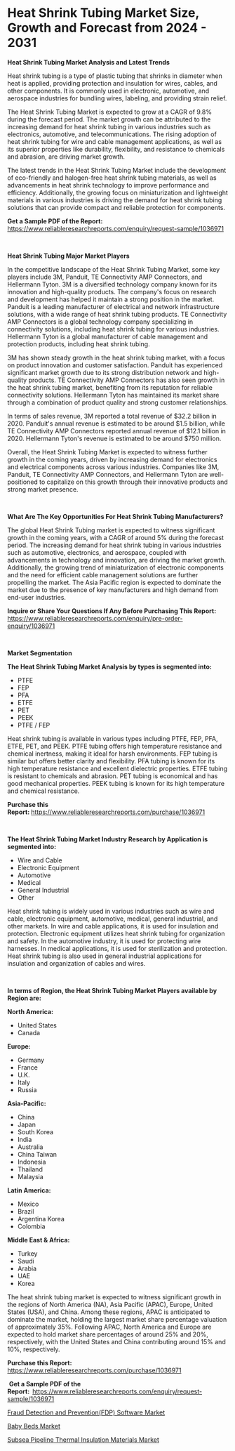 <p><h1>Heat Shrink Tubing Market Size, Growth and Forecast from 2024 - 2031</h1></p><p><strong>Heat Shrink Tubing Market Analysis and Latest Trends</strong></p>
<p><p>Heat shrink tubing is a type of plastic tubing that shrinks in diameter when heat is applied, providing protection and insulation for wires, cables, and other components. It is commonly used in electronic, automotive, and aerospace industries for bundling wires, labeling, and providing strain relief.</p><p>The Heat Shrink Tubing Market is expected to grow at a CAGR of 9.8% during the forecast period. The market growth can be attributed to the increasing demand for heat shrink tubing in various industries such as electronics, automotive, and telecommunications. The rising adoption of heat shrink tubing for wire and cable management applications, as well as its superior properties like durability, flexibility, and resistance to chemicals and abrasion, are driving market growth.</p><p>The latest trends in the Heat Shrink Tubing Market include the development of eco-friendly and halogen-free heat shrink tubing materials, as well as advancements in heat shrink technology to improve performance and efficiency. Additionally, the growing focus on miniaturization and lightweight materials in various industries is driving the demand for heat shrink tubing solutions that can provide compact and reliable protection for components.</p></p>
<p><strong>Get a Sample PDF of the Report:&nbsp;</strong> <a href="https://www.reliableresearchreports.com/enquiry/request-sample/1036971">https://www.reliableresearchreports.com/enquiry/request-sample/1036971</a></p>
<p>&nbsp;</p>
<p><strong>Heat Shrink Tubing Major Market Players</strong></p>
<p><p>In the competitive landscape of the Heat Shrink Tubing Market, some key players include 3M, Panduit, TE Connectivity AMP Connectors, and Hellermann Tyton. 3M is a diversified technology company known for its innovation and high-quality products. The company's focus on research and development has helped it maintain a strong position in the market. Panduit is a leading manufacturer of electrical and network infrastructure solutions, with a wide range of heat shrink tubing products. TE Connectivity AMP Connectors is a global technology company specializing in connectivity solutions, including heat shrink tubing for various industries. Hellermann Tyton is a global manufacturer of cable management and protection products, including heat shrink tubing.</p><p>3M has shown steady growth in the heat shrink tubing market, with a focus on product innovation and customer satisfaction. Panduit has experienced significant market growth due to its strong distribution network and high-quality products. TE Connectivity AMP Connectors has also seen growth in the heat shrink tubing market, benefiting from its reputation for reliable connectivity solutions. Hellermann Tyton has maintained its market share through a combination of product quality and strong customer relationships.</p><p>In terms of sales revenue, 3M reported a total revenue of $32.2 billion in 2020. Panduit's annual revenue is estimated to be around $1.5 billion, while TE Connectivity AMP Connectors reported annual revenue of $12.1 billion in 2020. Hellermann Tyton's revenue is estimated to be around $750 million.</p><p>Overall, the Heat Shrink Tubing Market is expected to witness further growth in the coming years, driven by increasing demand for electronics and electrical components across various industries. Companies like 3M, Panduit, TE Connectivity AMP Connectors, and Hellermann Tyton are well-positioned to capitalize on this growth through their innovative products and strong market presence.</p></p>
<p>&nbsp;</p>
<p><strong>What Are The Key Opportunities For Heat Shrink Tubing Manufacturers?</strong></p>
<p><p>The global Heat Shrink Tubing market is expected to witness significant growth in the coming years, with a CAGR of around 5% during the forecast period. The increasing demand for heat shrink tubing in various industries such as automotive, electronics, and aerospace, coupled with advancements in technology and innovation, are driving the market growth. Additionally, the growing trend of miniaturization of electronic components and the need for efficient cable management solutions are further propelling the market. The Asia Pacific region is expected to dominate the market due to the presence of key manufacturers and high demand from end-user industries.</p></p>
<p><strong>Inquire or Share Your Questions If Any Before Purchasing This Report:</strong> <a href="https://www.reliableresearchreports.com/enquiry/pre-order-enquiry/1036971">https://www.reliableresearchreports.com/enquiry/pre-order-enquiry/1036971</a></p>
<p>&nbsp;</p>
<p><strong>Market Segmentation</strong></p>
<p><strong>The Heat Shrink Tubing Market Analysis by types is segmented into:</strong></p>
<p><ul><li>PTFE</li><li>FEP</li><li>PFA</li><li>ETFE</li><li>PET</li><li>PEEK</li><li>PTFE / FEP</li></ul></p>
<p><p>Heat shrink tubing is available in various types including PTFE, FEP, PFA, ETFE, PET, and PEEK. PTFE tubing offers high temperature resistance and chemical inertness, making it ideal for harsh environments. FEP tubing is similar but offers better clarity and flexibility. PFA tubing is known for its high temperature resistance and excellent dielectric properties. ETFE tubing is resistant to chemicals and abrasion. PET tubing is economical and has good mechanical properties. PEEK tubing is known for its high temperature and chemical resistance.</p></p>
<p><strong>Purchase this Report:&nbsp;</strong><a href="https://www.reliableresearchreports.com/purchase/1036971">https://www.reliableresearchreports.com/purchase/1036971</a></p>
<p>&nbsp;</p>
<p><strong>The Heat Shrink Tubing Market Industry Research by Application is segmented into:</strong></p>
<p><ul><li>Wire and Cable</li><li>Electronic Equipment</li><li>Automotive</li><li>Medical</li><li>General Industrial</li><li>Other</li></ul></p>
<p><p>Heat shrink tubing is widely used in various industries such as wire and cable, electronic equipment, automotive, medical, general industrial, and other markets. In wire and cable applications, it is used for insulation and protection. Electronic equipment utilizes heat shrink tubing for organization and safety. In the automotive industry, it is used for protecting wire harnesses. In medical applications, it is used for sterilization and protection. Heat shrink tubing is also used in general industrial applications for insulation and organization of cables and wires.</p></p>
<p>&nbsp;</p>
<p><strong>In terms of Region, the Heat Shrink Tubing Market Players available by Region are:</strong></p>
<p>
    <p> <strong> North America: </strong>
        <ul>
            <li>United States</li>
            <li>Canada</li>
        </ul>
        </p> 
    <p> <strong> Europe: </strong>
        <ul>
            <li>Germany</li>
            <li>France</li>
            <li>U.K.</li>
            <li>Italy</li>
            <li>Russia</li>
        </ul>
        </p> 
    <p> <strong> Asia-Pacific: </strong>
        <ul>
            <li>China</li>
            <li>Japan</li>
            <li>South Korea</li>
            <li>India</li>
            <li>Australia</li>
            <li>China Taiwan</li>
            <li>Indonesia</li>
            <li>Thailand</li>
            <li>Malaysia</li>
        </ul>
        </p> 
    <p> <strong> Latin America: </strong>
        <ul>
            <li>Mexico</li>
            <li>Brazil</li>
            <li>Argentina Korea</li>
            <li>Colombia</li>
        </ul>
        </p> 
    <p> <strong> Middle East & Africa: </strong>
        <ul>
            <li>Turkey</li>
            <li>Saudi</li>
            <li>Arabia</li>
            <li>UAE</li>
            <li>Korea</li>
        </ul>
    </p>
    </p>
<p><p>The heat shrink tubing market is expected to witness significant growth in the regions of North America (NA), Asia Pacific (APAC), Europe, United States (USA), and China. Among these regions, APAC is anticipated to dominate the market, holding the largest market share percentage valuation of approximately 35%. Following APAC, North America and Europe are expected to hold market share percentages of around 25% and 20%, respectively, with the United States and China contributing around 15% and 10%, respectively.</p></p>
<p><strong>Purchase this Report: </strong><a href="https://www.reliableresearchreports.com/purchase/1036971">https://www.reliableresearchreports.com/purchase/1036971</a></p>
<p>&nbsp;<strong>Get a Sample PDF of the Report:&nbsp;&nbsp;</strong><a href="https://www.reliableresearchreports.com/enquiry/request-sample/1036971">https://www.reliableresearchreports.com/enquiry/request-sample/1036971</a></p>
<p><strong></strong></p>
<p><p><a href="https://view.publitas.com/reportprime-1/insights-into-fraud-detection-and-prevention-fdp-software-market-size-analysing-market-share-trends-and-growth-from-2023-to-2030/">Fraud Detection and Prevention(FDP) Software Market</a></p><p><a href="https://view.publitas.com/reportprime-1/baby-beds-market-research-report-forecasted-for-period-from-2023-2030-by-market-type-market-application-and-region/">Baby Beds Market</a></p><p><a href="https://view.publitas.com/reportprime-1/global-subsea-pipeline-thermal-insulation-materials-market-by-types-applications-and-major-players-with-regional-growth-rate-analysis-and-development-situation-from-2023-to-2030/">Subsea Pipeline Thermal Insulation Materials Market</a></p></p>